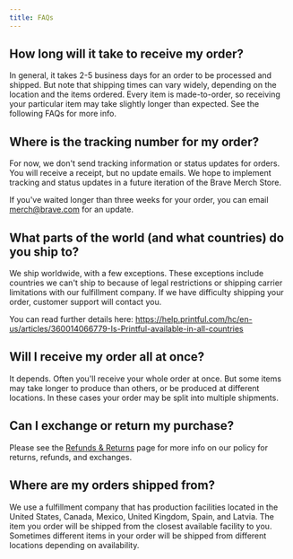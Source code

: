 ```yaml
---
title: FAQs
---
```


## How long will it take to receive my order?

In general, it takes 2-5 business days for an order to be processed and shipped. But note that shipping times can vary widely, depending on the location and the items ordered. Every item is made-to-order, so receiving your particular item may take slightly longer than expected. See the following FAQs for more info.

## Where is the tracking number for my order?

For now, we don't send tracking information or status updates for orders. You will receive a receipt, but no update emails. We hope to implement tracking and status updates in a future iteration of the Brave Merch Store.

If you've waited longer than three weeks for your order, you can email merch@brave.com for an update.

## What parts of the world (and what countries) do you ship to?

We ship worldwide, with a few exceptions. These exceptions include countries we can't ship to because of legal restrictions or shipping carrier limitations with our fulfillment company. If we have difficulty shipping your order, customer support will contact you.

You can read further details here: https://help.printful.com/hc/en-us/articles/360014066779-Is-Printful-available-in-all-countries

## Will I receive my order all at once?

It depends. Often you'll receive your whole order at once. But some items may take longer to produce than others, or be produced at different locations. In these cases your order may be split into multiple shipments.

## Can I exchange or return my purchase?

Please see the [Refunds & Returns](https://store.brave.com/refunds-and-returns/) page for more info on our policy for returns, refunds, and exchanges.

## Where are my orders shipped from? 

We use a fulfillment company that has production facilities located in the United States, Canada, Mexico, United Kingdom, Spain, and Latvia. The item you order will be shipped from the closest available facility to you. Sometimes different items in your order will be shipped from different locations depending on availability.
